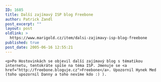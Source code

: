 ```yaml
---
ID: 1685
title: Další zajímavý ISP blog Freebone
author: Patrick Zandl
post_excerpt: ""
layout: post
oldlink: >
  https://www.marigold.cz/item/dalsi-zajimavy-isp-blog-freebone
published: true
post_date: 2005-06-16 12:55:21
---
```

	<p>Po Hostovinkách se objevil další zajímavý blog s tématikou internetu, tentokráte spíše na téma ISP. Jmenuje se <a href="http://freebone.bloguje.cz">Freebone</a>. Upozornil Hynek Med (toho upozornil Danny a toho nevíme kdo :) ).
</p>